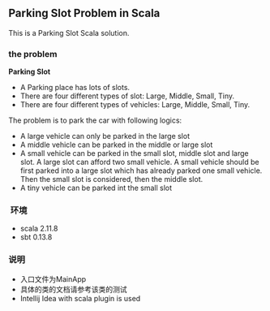 Parking Slot Problem in Scala
-------------------

This is a Parking Slot Scala solution.

### the problem
**Parking Slot**

* A Parking place has lots of slots. 
* There are four different types of slot: Large, Middle, Small, Tiny.
* There are four different types of vehicles: Large, Middle, Small, Tiny.

The problem is to park the car with following logics:
* A large vehicle can only be parked in the large slot
* A middle vehicle can be parked in the middle or large slot
* A small vehicle can be parked in the small slot, middle slot and large slot.
A large slot can afford two small vehicle. A small vehicle should be first parked into a
large slot which has already parked one small vehicle. Then the small slot is considered, then the middle slot.
* A tiny vehicle can be parked int the small slot

###  环境
* scala 2.11.8
* sbt 0.13.8

### 说明
* 入口文件为MainApp
* 具体的类的文档请参考该类的测试
* Intellij Idea with scala plugin is used

